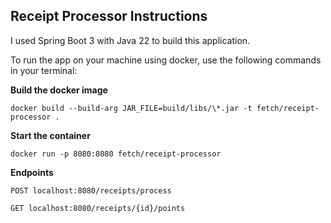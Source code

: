## Receipt Processor Instructions

I used Spring Boot 3 with Java 22 to build this application.

To run the app on your machine using docker, use the following commands in your terminal:

**Build the docker image**

`docker build --build-arg JAR_FILE=build/libs/\*.jar -t fetch/receipt-processor .`

**Start the container**

`docker run -p 8080:8080 fetch/receipt-processor`

**Endpoints**

`POST localhost:8080/receipts/process`

`GET localhost:8080/receipts/{id}/points`
